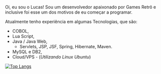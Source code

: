 Oi, eu sou o Lucas!
Sou um desenvolvedor apaixonado por Games Retrô e 
inclusive foi esse um dos motivos de eu começar a programar.

Atualmente tenho experiência em algumas Tecnologias, que são: 
* COBOL,
* Lua Script,
* Java / Java Web,
  * Servlets, JSP, JSF, Spring, Hibernate, Maven.
* MySQL e DB2,
* Cloud/VPS - (_Utilizando Linux Ubuntu_)

[![Top Langs](https://github-readme-stats.vercel.app/api/top-langs/?username=lucas-cmh&layout=compact)](https://github.com/anuraghazra/github-readme-stats)
